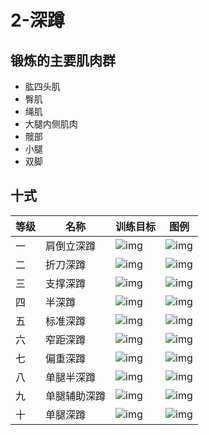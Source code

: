 # 2-深蹲

## 锻炼的主要肌肉群
- 肱四头肌
- 臀肌
- 绳肌
- 大腿内侧肌肉
- 髋部
- 小腿
- 双脚

## 十式
|等级|名称|训练目标|图例|
|-|-|-|-|
|一|肩倒立深蹲|![img](./img/2-1-0.png)|![img](./img/2-1-1.png)|
|二|折刀深蹲|![img](./img/2-2-0.png)|![img](./img/2-2-1.png)|
|三|支撑深蹲|![img](./img/2-3-0.png)|![img](./img/2-3-1.png)|
|四|半深蹲|![img](./img/2-4-0.png)|![img](./img/2-4-1.png)|
|五|标准深蹲|![img](./img/2-5-0.png)|![img](./img/2-5-1.png)|
|六|窄距深蹲|![img](./img/2-6-0.png)|![img](./img/2-6-1.png)|
|七|偏重深蹲|![img](./img/2-7-0.png)|![img](./img/2-7-1.png)|
|八|单腿半深蹲|![img](./img/2-8-0.png)|![img](./img/2-8-1.png)|
|九|单腿辅助深蹲|![img](./img/2-9-0.png)|![img](./img/2-9-1.png)|
|十|单腿深蹲|![img](./img/2-10-0.png)|![img](./img/2-10-1.png)|
